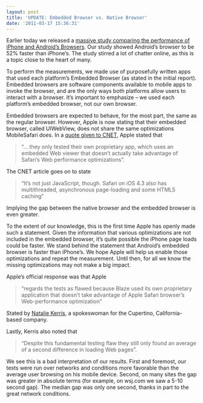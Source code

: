 ```yaml
---
layout: post
title: 'UPDATE: Embedded Browser vs. Native Browser'
date: '2011-03-17 15:36:31'
---
```



Earlier today we released a [massive study comparing the performance of iPhone and Android’s Browsers](http://www.guypo.com/iphone-vs-android-45000-tests-prove-whose-browser-is-faster/). Our study showed Android’s browser to be 52% faster than iPhone’s. The study stirred a lot of chatter online, as this is a topic close to the heart of many.

To perform the measurements, we made use of purposefully written apps that used each platform’s Embedded Browser (as stated in the initial report). Embedded browsers are software components available to mobile apps to invoke the browser, and are the only ways both platforms allow users to interact with a browser. It’s important to emphasize – we used each platform’s embedded browser, not our own browser.  
  
 Embedded browsers are expected to behave, for the most part, the same as the regular browser. However, Apple is now stating that their embedded browser, called UIWebView, does not share the same optimizations MobileSafari does. In a [quote given to CNET](http://news.cnet.com/8301-30685_3-20044325-264.html?tag=cnetRiver), Apple stated that

> “… they only tested their own proprietary app, which uses an embedded Web viewer that doesn’t actually take advantage of Safari’s Web performance optimizations”.

 The CNET article goes on to state

> “It’s not just JavaScript, though. Safari on iOS 4.3 also has multithreaded, asynchronous page-loading and some HTML5 caching”

Implying the gap between the native browser and the embedded browser is even greater.

To the extent of our knowledge, this is the first time Apple has openly made such a statement. Given the information that various optimizations are not included in the embedded browser, it’s quite possible the iPhone page loads could be faster. We stand behind the statement that Android’s embedded browser is faster than iPhone’s. We hope Apple will help us enable those optimizations and repeat the measurement. Until then, for all we know the missing optimizations may not make a big impact.

Apple’s official response was that Apple

> “regards the tests as flawed because Blaze used its own proprietary application that doesn’t take advantage of Apple Safari browser’s Web-performance optimization”

Stated by [Natalie Kerris](http://topics.bloomberg.com/natalie-kerris/), a spokeswoman for the Cupertino, California-based company.

Lastly, Kerris also noted that

> “Despite this fundamental testing flaw they still only found an average of a second difference in loading Web pages”.

 We see this is a bad interpretation of our results. First and foremost, our tests were run over networks and conditions more favorable than the average user browsing on his mobile device. Second, on many sites the gap was greater in absolute terms (for example, on wsj.com we saw a 5-10 second gap). The median gap was only one second, thanks in part to the great network conditions.


